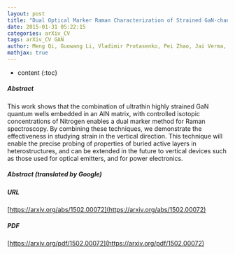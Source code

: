 ```yaml
---
layout: post
title: "Dual Optical Marker Raman Characterization of Strained GaN-channels on AlN Using AlN/GaN/AlN Quantum Wells and 15N Isotopes"
date: 2015-01-31 05:22:15
categories: arXiv_CV
tags: arXiv_CV GAN
author: Meng Qi, Guowang Li, Vladimir Protasenko, Pei Zhao, Jai Verma, Bo Song, Satyaki Ganguly, Mingda Zhu, Zongyang Hu, Xiaodong Yan, Alexander Mintairov, Huili Grace Xing, Debdeep Jena
mathjax: true
---
```


* content
{:toc}

##### Abstract
This work shows that the combination of ultrathin highly strained GaN quantum wells embedded in an AlN matrix, with controlled isotopic concentrations of Nitrogen enables a dual marker method for Raman spectroscopy. By combining these techniques, we demonstrate the effectiveness in studying strain in the vertical direction. This technique will enable the precise probing of properties of buried active layers in heterostructures, and can be extended in the future to vertical devices such as those used for optical emitters, and for power electronics.

##### Abstract (translated by Google)


##### URL
[https://arxiv.org/abs/1502.00072](https://arxiv.org/abs/1502.00072)

##### PDF
[https://arxiv.org/pdf/1502.00072](https://arxiv.org/pdf/1502.00072)


